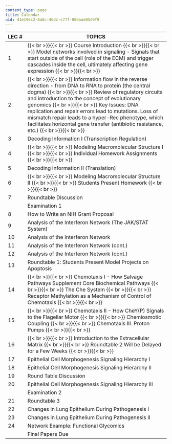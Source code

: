 ```yaml
---
content_type: page
title: Calendar
uid: d1e19ec2-8a8c-46dc-c77f-08baae85d9f9
---
```


| LEC # | TOPICS |
| --- | --- |
| 1 |  {{< br >}}{{< br >}} Course Introduction {{< br >}}{{< br >}} Model networks involved in signaling - Signals that start outside of the cell (role of the ECM) and trigger cascades inside the cell, ultimately affecting gene expression {{< br >}}{{< br >}}  |
| 2 |  {{< br >}}{{< br >}} Information flow in the reverse direction - from DNA to RNA to protein (the central dogma) {{< br >}}{{< br >}} Review of regulatory circuits and introduction to the concept of evolutionary genomics {{< br >}}{{< br >}} Key Issues: DNA replication and repair errors lead to mutations. Loss of mismatch repair leads to a hyper-Rec phenotype, which facilitates horizontal gene transfer (antibiotic resistance, etc.) {{< br >}}{{< br >}}  |
| 3 | Decoding Information I (Transcription Regulation) |
| 4 |  {{< br >}}{{< br >}} Modeling Macromolecular Structure I {{< br >}}{{< br >}} Individual Homework Assignments {{< br >}}{{< br >}}  |
| 5 | Decoding Information II (Translation) |
| 6 |  {{< br >}}{{< br >}} Modeling Macromolecular Structure II {{< br >}}{{< br >}} Students Present Homework {{< br >}}{{< br >}}  |
| 7 | Roundtable Discussion |
| &nbsp; | Examination 1 |
| 8 | How to Write an NIH Grant Proposal |
| 9 | Analysis of the Interferon Network (The JAK/STAT System) |
| 10 | Analysis of the Interferon Network |
| 11 | Analysis of the Interferon Network (cont.) |
| 12 | Analysis of the Interferon Network (cont.) |
| 13 | Roundtable 1: Students Present Model Projects on Apoptosis |
| 14 |  {{< br >}}{{< br >}} Chemotaxis I - How Salvage Pathways Supplement Core Biochemical Pathways {{< br >}}{{< br >}} The Che System {{< br >}}{{< br >}} Receptor Methylation as a Mechanism of Control of Chemotaxis {{< br >}}{{< br >}}  |
| 15 |  {{< br >}}{{< br >}} Chemotaxis II - How CheY(P) Signals to the Flagellar Motor {{< br >}}{{< br >}} Chemiosmotic Coupling {{< br >}}{{< br >}} Chemotaxis III. Proton Pumps {{< br >}}{{< br >}}  |
| 16 |  {{< br >}}{{< br >}} Introduction to the Extracellular Matrix {{< br >}}{{< br >}} Roundtable 2 Will be Delayed for a Few Weeks {{< br >}}{{< br >}}  |
| 17 | Epithelial Cell Morphogenesis Signaling Hierarchy I |
| 18 | Epithelial Cell Morphogenesis Signaling Hierarchy II |
| 19 | Round Table Discussion |
| 20 | Epithelial Cell Morphogenesis Signaling Hierarchy III |
| &nbsp; | Examination 2 |
| 21 | Roundtable 3 |
| 22 | Changes in Lung Epithelium During Pathogenesis I |
| 23 | Changes in Lung Epithelium During Pathogenesis II |
| 24 | Network Example: Functional Glycomics |
| &nbsp; | Final Papers Due